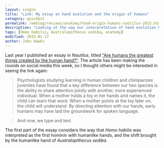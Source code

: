 ```yaml
---
layout: single
title: "Link: My essay on hand evolution and the origin of humans"
category: quickbit
permalink: /weblog/reviews/anatomy/hand-origin-humans-nautilus-2015.html
description: "Looking at the way our interpretation of hand evolution has changed over time."
tags: [Homo habilis, Australopithecus sediba, anatomy]
modified: 2015-01-17
author: John Hawks
---
```


Last year I published an essay in _Nautilus_, titled <a href="http://nautil.us/blog/are-humans-the-greatest-things-created-by-the-human-hand">"Are humans the greatest things created by the human hand?"</a>. The article has been making the rounds on social media this week, so I thought others might be interested in seeing the link again: 

<blockquote>Psychologists studying learning in human children and chimpanzee juveniles have found that a key difference between our two species is the ability to share attention jointly with another, more experienced individual. When a mother holds a toy in her hands and names it, the child can learn that word. When a mother points at the toy later on, the child will understand. By directing attention with our hands, early humans may have laid the groundwork for spoken language.</blockquote>

<blockquote>And now, we type and text.</blockquote>

The first part of the essay considers the way that _Homo habilis_ was interpreted as the first hominin with humanlike hands, and the shift brought by the humanlike hand of _Australopithecus sediba_. 

